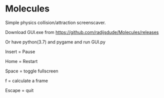 # Molecules
Simple physics collision/attraction screenscaver.

Download GUI.exe from https://github.com/radijsdude/Molecules/releases

Or have python(3.7) and pygame and run GUI.py

Insert = Pause

Home = Restart

Space = toggle fullscreen

f = calculate a frame

Escape = quit
